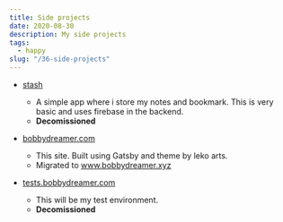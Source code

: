 ```yaml
---
title: Side projects
date: 2020-08-30
description: My side projects
tags:
  - happy
slug: "/36-side-projects"
---
```


* [stash](27-stash)    
  + A simple app where i store my notes and bookmark. This is very basic and uses firebase in the backend. 
  + **Decomissioned**

* [bobbydreamer.com](https://www.bobbydreamer.com)    
  + This site. Built using Gatsby and theme by leko arts. 
  + Migrated to www.bobbydreamer.xyz

* [tests.bobbydreamer.com](https://tests.bobbydreamer.com)    
  + This will be my test environment.
  + **Decomissioned**
